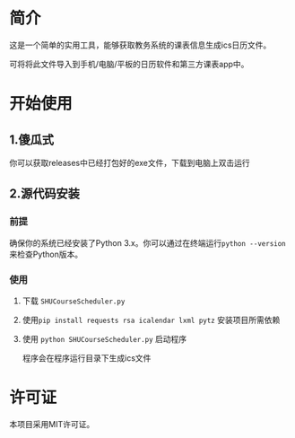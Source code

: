 # 简介

这是一个简单的实用工具，能够获取教务系统的课表信息生成ics日历文件。

可将将此文件导入到手机/电脑/平板的日历软件和第三方课表app中。

# 开始使用

## 1.傻瓜式

你可以获取releases中已经打包好的exe文件，下载到电脑上双击运行

## 2.源代码安装

### 前提

确保你的系统已经安装了Python 3.x。你可以通过在终端运行`python --version`来检查Python版本。

### 使用

1. 下载 `SHUCourseScheduler.py`

2. 使用`pip install requests rsa icalendar lxml pytz` 安装项目所需依赖

3. 使用 `python SHUCourseScheduler.py`  启动程序

	程序会在程序运行目录下生成ics文件

# 许可证

本项目采用MIT许可证。
